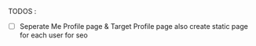 TODOS :
<br>

- [ ] Seperate Me Profile page & Target Profile page also create static page for each user for seo
